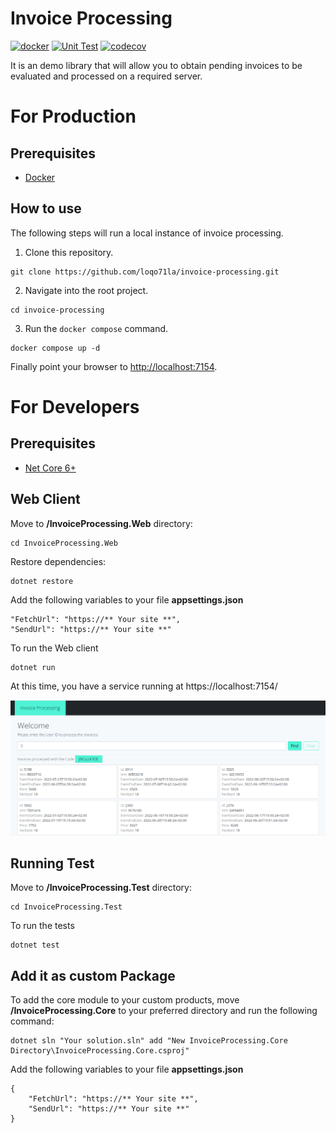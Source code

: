 # Invoice Processing
[![docker](https://img.shields.io/docker/v/loqo71la/invoice-processing)](https://hub.docker.com/r/loqo71la/invoice-processing)
[![Unit Test](https://github.com/loqo71la/invoice-processing/actions/workflows/coverage.yml/badge.svg)](https://github.com/loqo71la/invoice-processing/actions/workflows/coverage.yml)
[![codecov](https://codecov.io/gh/loqo71la/invoice-processing/branch/main/graph/badge.svg?token=23X64UH813)](https://codecov.io/gh/loqo71la/invoice-processing)

It is an demo library that will allow you to obtain pending invoices to be evaluated and processed on a required server.

# For Production
## Prerequisites
- [Docker](https://docs.docker.com/get-docker)
## How to use
The following steps will run a local instance of invoice processing.
1. Clone this repository.
```
git clone https://github.com/loqo71la/invoice-processing.git
```
2. Navigate into the root project.
```
cd invoice-processing
```
3. Run the `docker compose` command.
```
docker compose up -d
```
Finally point your browser to [http://localhost:7154](http://localhost:7154).

# For Developers
## Prerequisites
- [Net Core 6+](https://dotnet.microsoft.com/download)



## Web Client
Move to **/InvoiceProcessing.Web** directory:
```
cd InvoiceProcessing.Web
```
Restore dependencies:
```
dotnet restore
```
Add the following variables to your file **appsettings.json**
```
"FetchUrl": "https://** Your site **",
"SendUrl": "https://** Your site **"
```
To run the Web client
```
dotnet run
```
At this time, you have a service running at https://localhost:7154/

![InvoiceProcessing](InvoiceProcessing.png)

## Running Test
Move to **/InvoiceProcessing.Test** directory:
```
cd InvoiceProcessing.Test
```
To run the tests
```
dotnet test
```

## Add it as custom Package
To add the core module to your custom products, move **/InvoiceProcessing.Core** to your preferred directory and run the following command:
```
dotnet sln "Your solution.sln" add "New InvoiceProcessing.Core Directory\InvoiceProcessing.Core.csproj"
```
Add the following variables to your file **appsettings.json**
```
{
    "FetchUrl": "https://** Your site **",
    "SendUrl": "https://** Your site **"
}
```
